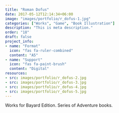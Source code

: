 ```yaml
---
title: "Roman Dofus"
date: 2017-05-12T12:14:34+06:00
image: "images/portfolio/r_dofus-1.jpg"
categories: ["Works", "Game", "Book Illustration"]
description: "This is meta description."
order: "18"
draft: false
project_info:
- name: "Format"
  icon: "fas fa-ruler-combined"
  content: "A5"
- name: "Support"
  icon: "fas fa-paint-brush"
  content: "Digital"
resources:
- src: images/portfolio/r_dofus-2.jpg
- src: images/portfolio/r_dofus-3.jpg
- src: images/portfolio/r_dofus-4.jpg
- src: images/portfolio/r_dofus-5.jpg
---
```


Works for Bayard Edition. Series of Adventure books.

